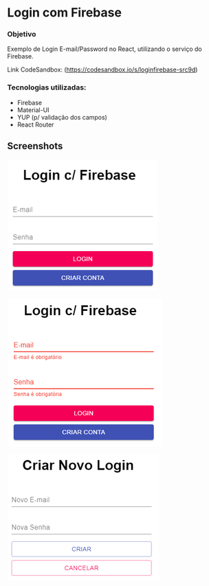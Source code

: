 # Login com Firebase

### Objetivo

Exemplo de Login E-mail/Password no React, utilizando o serviço do Firebase.

Link CodeSandbox: (https://codesandbox.io/s/loginfirebase-src9d)

### Tecnologias utilizadas:

 - Firebase
 - Material-UI
 - YUP (p/ validação dos campos)
 - React Router

## Screenshots

![Fire01](https://github.com/victorrodrigues20/react-demos/blob/master/login-firebase/screenshots/fire01.png)

![Fire02](https://github.com/victorrodrigues20/react-demos/blob/master/login-firebase/screenshots/fire02.png)

![Fire03](https://github.com/victorrodrigues20/react-demos/blob/master/login-firebase/screenshots/fire03.png)
